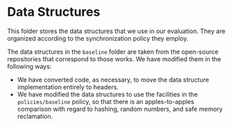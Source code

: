 # Data Structures

This folder stores the data structures that we use in our evaluation.  They are
organized according to the synchronization policy they employ.

The data structures in the `baseline` folder are taken from the open-source
repositories that correspond to those works.  We have modified them in the
following ways:

- We have converted code, as necessary, to move the data structure
  implementation entirely to headers.
- We have modified the data structures to use the facilities in the
  `policies/baseline` policy, so that there is an apples-to-apples comparison
  with regard to hashing, random numbers, and safe memory reclamation.
